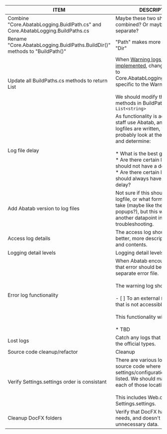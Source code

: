 | ITEM                                                                           | DESCRIPTION                                                                                                                                                                                                                                                                                                            | PRIORITY   |
|--------------------------------------------------------------------------------|------------------------------------------------------------------------------------------------------------------------------------------------------------------------------------------------------------------------------------------------------------------------------------------------------------------------|------------|
| Combine "Core.AbatabLogging.BuidlPath.cs" and Core.AbatabLogging.BuildPaths.cs | Maybe these two should be combined? Or maybe leave them separate?                                                                                                                                                                                                                                                      | Backburner |
| Rename "Core.AbatabLogging.BuidlPaths.BuildDir()" methods to "BuildPath()"     | "Path" makes more sense than "Dir"                                                                                                                                                                                                                                                                                     |            |
| Update all BuildPaths.cs methods to return List                                | When [Warning logs were implemented](https://github.com/spectrum-health-systems/Abatab/issues/90), changes were made to Core.AbatabLogging.BuildPaths.cs specific to the Warning logs.<br/><br/>We should modify the remaining methods in BuildPaths.cs to return `List<string>`                                       |            |
| Log file delay                                                                 | As functionality is added, more staff use Abatab, and more logfiles are written, we should probably look at the write delay and determine:<br/><br/>* What is the best global delay?<br/>* Are there certain logs that should not have a delay?<br/>* Are there certain logs that should always have a specific delay? |            |
| Add Abatab version to log files                                                | Not sure if this should be every logfile, or what format it should take (maybe like the error code on popups?), but this would give us another datapoint in troubleshooting.                                                                                                                                           |            |
| Access log details                                                             | The access log should have a better, more descriptive filename and contents.                                                                                                                                                                                                                                           |            |
| Logging detail levels                                                          | Logging detail levels                                                                                                                                                                                                                                                                                                  |            |
| Error log functionality                                                        | When Abatab encounters an error, that error should be written to a separate error file.<br/><br/>The warning log should be written:<br/><br/>- [ ] To an external `Errors/` folder that is not accessible to the public<br/><br/>This functionality will require:<br/><br/>* TBD                                       |            |
| Lost logs                                                                      | Catch any logs that aren't one of the official types.                                                                                                                                                                                                                                                                  |            |
| Source code cleanup/refactor                                                   | Cleanup                                                                                                                                                                                                                                                                                                                |            |
| Verify Settings.settings order is consistant                                   | There are various locations in the source code where the settings/configuration values are listed. We should make sure that each of those locations match.<br/><br/>This includes Web.config and Settings.settings.                                                                                                    |            |
| Cleanup DocFX folders                                                          | Verify that DocFX has what it needs, and doesn't have unnecessary data.                                                                                                                                                                                                                                                |